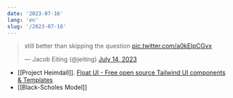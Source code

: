 ```yaml
---
date: '2023-07-16'
lang: 'en'
slug: '/2023-07-16'
---
```


<blockquote class="twitter-tweet">
<p lang="en" dir="ltr">
still better than skipping the question <a href="https://t.co/a0kEIpCGvx">pic.twitter.com/a0kEIpCGvx</a>
</p>
&mdash; Jacob Eiting (@jeiting) <a href="https://twitter.com/jeiting/status/1679910323443073036?ref_src=twsrc%5Etfw">July 14, 2023</a>
</blockquote>

- [[Project Heimdall]]. [Float UI - Free open source Tailwind UI components & Templates](https://floatui.com/)
- [[Black-Scholes Model]]
